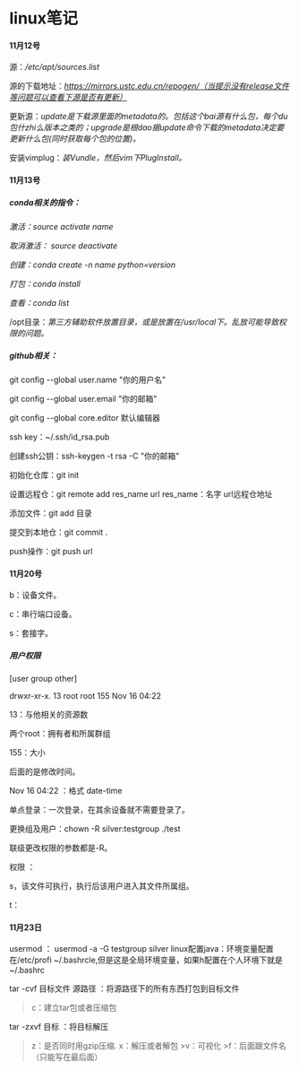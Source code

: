 # linux笔记

#### 11月12号

源：*/etc/apt/sources.list*

源的下载地址：*https://mirrors.ustc.edu.cn/repogen/（当提示没有release文件等问题可以查看下源是否有更新）*

更新源：*update是下载源里面的metadata的。包括这个bai源有什么包，每个du包什zhi么版本之类的；upgrade是根dao据update命令下载的metadata决定要更新什么包(同时获取每个包的位置)。*

安装vimplug：*装Vundle，然后vim下PlugInstall。*

#### 11月13号

##### conda相关的指令：

*激活：source activate name*

*取消激活： source deactivate*

*创建：conda create -n name python=version*

*打包：conda install* 

*查看：conda list*



/opt目录：*第三方辅助软件放置目录，或是放置在/usr/local下。乱放可能导致权限的问题。*



##### github相关：

git config --global user.name "你的用户名" 

git config --global user.email "你的邮箱"

git config --global core.editor 默认编辑器

ssh key：~/.ssh/id_rsa.pub

创建ssh公钥：ssh-keygen -t rsa -C "你的邮箱"

初始化仓库：git init

设置远程仓：git remote add res_name url  res_name：名字  url远程仓地址

添加文件：git add 目录

提交到本地仓：git commit .

push操作：git push url

#### 11月20号
b：设备文件。

c：串行端口设备。

s：套接字。


##### 用户权限

[user group other]

drwxr-xr-x. 13 root root   155 Nov 16 04:22 

13：与他相关的资源数

两个root：拥有者和所属群组

155：大小

后面的是修改时间。

Nov 16 04:22 ：格式  date-time

单点登录：一次登录，在其余设备就不需要登录了。

更换组及用户：chown -R silver:testgroup ./test

联级更改权限的参数都是-R。

权限 ： 

s，该文件可执行，执行后该用户进入其文件所属组。

t：

#### 11月23日
usermod ： usermod -a -G testgroup silver
linux配置java：环境变量配置在/etc/profi    ~/.bashrcle,但是这是全局环境变量，如果h配置在个人环境下就是    ~/.bashrc

tar -cvf 目标文件 源路径   ：将源路径下的所有东西打包到目标文件
   >c：建立tar包或者压缩包
    
tar -zxvf 目标   ：将目标解压
   >z：是否同时用gzip压缩.
   >x：解压或者解包
    >v：可视化
    >f：后面跟文件名（只能写在最后面）



  
